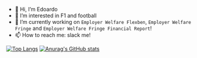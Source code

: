 - 👋 Hi, I’m Edoardo
- 👀 I’m interested in F1 and football
- 🌱 I’m currently working on `Employer Welfare Flexben`, `Employer Welfare Fringe` and `Employer Welfare Fringe Financial Report`!
- 📫 How to reach me: slack me!

[![Top Langs](https://github-readme-stats.vercel.app/api/top-langs/?username=edoardofratus-satispay&layout=compact&theme=tokyonight)](https://github.com/anuraghazra/github-readme-stats)
[![Anurag's GitHub stats](https://github-readme-stats.vercel.app/api?username=edoardofratus-satispay&count_private=true&hide=stars&show_icons=true&theme=tokyonight)](https://github.com/anuraghazra/github-readme-stats)
